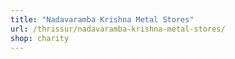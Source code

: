 ```yaml
---
title: "Nadavaramba Krishna Metal Stores"
url: /thrissur/nadavaramba-krishna-metal-stores/
shop: charity
---
```


